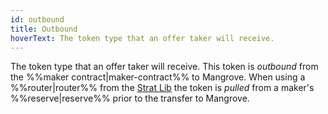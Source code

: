 ```yaml
---
id: outbound
title: Outbound
hoverText: The token type that an offer taker will receive.
---
```


The token type that an offer taker will receive. This token is _outbound_ from the %%maker contract|maker-contract%% to Mangrove. When using a %%router|router%% from the [Strat Lib](../strat-lib/README.md) the token is _pulled_ from a maker's %%reserve|reserve%% prior to the transfer to Mangrove.
